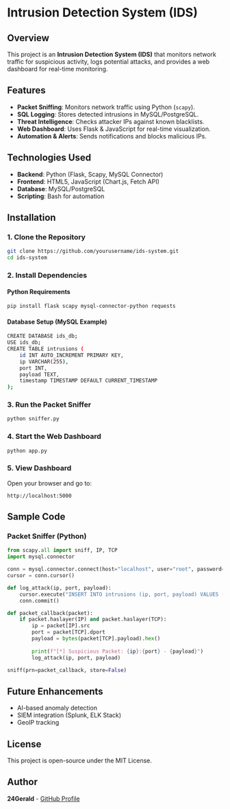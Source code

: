 # Intrusion Detection System (IDS)

## Overview
This project is an **Intrusion Detection System (IDS)** that monitors network traffic for suspicious activity, logs potential attacks, and provides a web dashboard for real-time monitoring.

## Features
- **Packet Sniffing**: Monitors network traffic using Python (`scapy`).
- **SQL Logging**: Stores detected intrusions in MySQL/PostgreSQL.
- **Threat Intelligence**: Checks attacker IPs against known blacklists.
- **Web Dashboard**: Uses Flask & JavaScript for real-time visualization.
- **Automation & Alerts**: Sends notifications and blocks malicious IPs.

## Technologies Used
- **Backend**: Python (Flask, Scapy, MySQL Connector)
- **Frontend**: HTML5, JavaScript (Chart.js, Fetch API)
- **Database**: MySQL/PostgreSQL
- **Scripting**: Bash for automation

## Installation
### 1. Clone the Repository
```sh
git clone https://github.com/yourusername/ids-system.git
cd ids-system
```

### 2. Install Dependencies
#### Python Requirements
```sh
pip install flask scapy mysql-connector-python requests
```

#### Database Setup (MySQL Example)
```sh
CREATE DATABASE ids_db;
USE ids_db;
CREATE TABLE intrusions (
    id INT AUTO_INCREMENT PRIMARY KEY,
    ip VARCHAR(255),
    port INT,
    payload TEXT,
    timestamp TIMESTAMP DEFAULT CURRENT_TIMESTAMP
);
```

### 3. Run the Packet Sniffer
```sh
python sniffer.py
```

### 4. Start the Web Dashboard
```sh
python app.py
```

### 5. View Dashboard
Open your browser and go to:
```
http://localhost:5000
```

## Sample Code
### Packet Sniffer (Python)
```python
from scapy.all import sniff, IP, TCP
import mysql.connector

conn = mysql.connector.connect(host="localhost", user="root", password="password", database="ids_db")
cursor = conn.cursor()

def log_attack(ip, port, payload):
    cursor.execute("INSERT INTO intrusions (ip, port, payload) VALUES (%s, %s, %s)", (ip, port, payload))
    conn.commit()

def packet_callback(packet):
    if packet.haslayer(IP) and packet.haslayer(TCP):
        ip = packet[IP].src
        port = packet[TCP].dport
        payload = bytes(packet[TCP].payload).hex()
        
        print(f"[*] Suspicious Packet: {ip}:{port} - {payload}")
        log_attack(ip, port, payload)

sniff(prn=packet_callback, store=False)
```

## Future Enhancements
- AI-based anomaly detection
- SIEM integration (Splunk, ELK Stack)
- GeoIP tracking

## License
This project is open-source under the MIT License.

## Author
**24Gerald** - [GitHub Profile](https://github.com/24Gerald)
